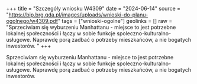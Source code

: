+++
title = "Szczegóły wniosku W4309"
date = "2024-06-14"
source = "https://bip.brg.gda.pl/images/uploads/wnioski-do-planu-ogolnego/w4309.pdf"
tags = ["wnioski-ogolne"]
geolinks = []
raw = "Sprzeciwiam się wyburzeniu Manhattanu - miejsce to jest potrzebne lokalnej społeczności i łączy w sobie funkcje spoleczno-kulturalno- usługowe. Naprawdę porą zadbać o potrzeby mieszkańców, a nie bogatych inwestorów.  "
+++

Sprzeciwiam się wyburzeniu Manhattanu - miejsce to jest potrzebne lokalnej
społeczności i łączy w sobie funkcje spoleczno-kulturalno- usługowe. Naprawdę porą zadbać o
potrzeby mieszkańców, a nie bogatych inwestorów.
 


